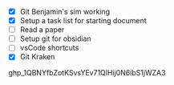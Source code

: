  - [x] Git Benjamin's sim working 
 - [x] Setup a task list for starting document
 - [ ] Read a paper
 - [ ] Setup git for obsidian
 - [ ] vsCode shortcuts
 - [x] Git Kraken

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


 